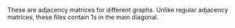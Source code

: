 These are adjacency matrices for different graphs.
Unlike regular adjacency matrices, these files contain 1s in the main diagonal.
